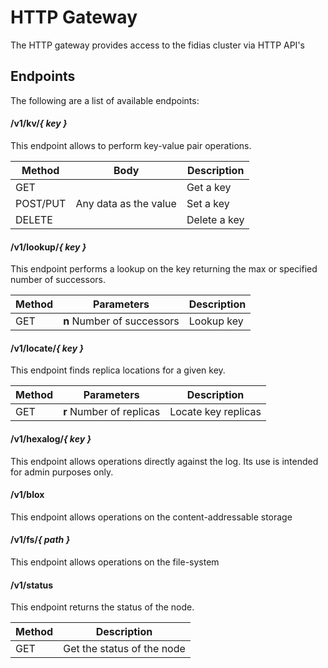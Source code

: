 # HTTP Gateway
The HTTP gateway provides access to the fidias cluster via HTTP API's

## Endpoints
The following are a list of available endpoints:

#### /v1/kv/*{ key }*
This endpoint allows to perform key-value pair operations.

| Method   | Body | Description |
|----------|------|-------------|
| GET      |      | Get a key |
| POST/PUT | Any data as the value | Set a key |
| DELETE   |      | Delete a key |

#### /v1/lookup/*{ key }*
This endpoint performs a lookup on the key returning the max or specified number of successors.

| Method   | Parameters | Description |
|----------|------------|-------------|
| GET      | **n** Number of successors | Lookup key |

#### /v1/locate/*{ key }*
This endpoint finds replica locations for a given key.

| Method   | Parameters | Description |
|----------|------------|-------------|
| GET      | **r** Number of replicas | Locate key replicas |

#### /v1/hexalog/*{ key }*
This endpoint allows operations directly against the log.  Its use is intended for admin purposes only.

#### /v1/blox
This endpoint allows operations on the content-addressable storage

#### /v1/fs/*{ path }*
This endpoint allows operations on the file-system

#### /v1/status
This endpoint returns the status of the node.

| Method   | Description |
|----------|-------------|
| GET      | Get the status of the node |

